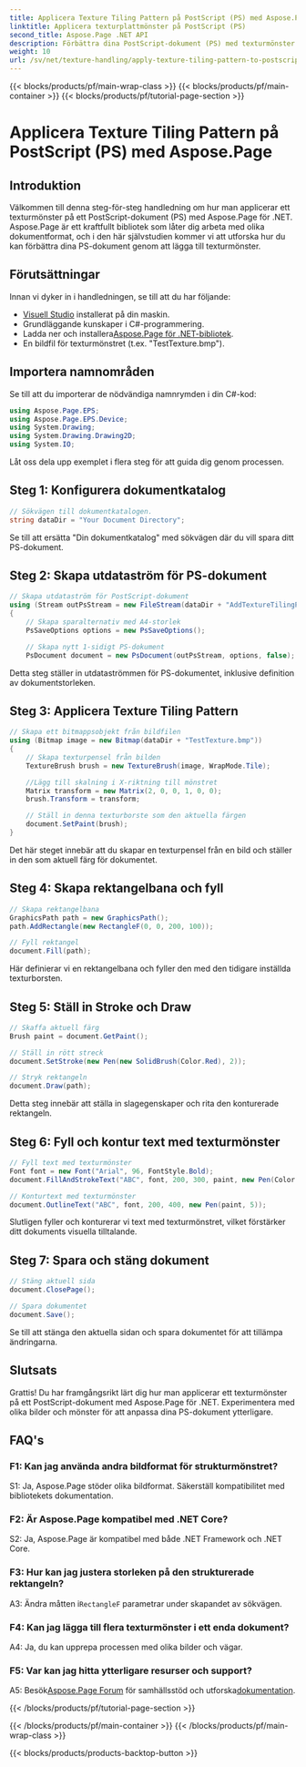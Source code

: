 ```yaml
---
title: Applicera Texture Tiling Pattern på PostScript (PS) med Aspose.Page
linktitle: Applicera texturplattmönster på PostScript (PS)
second_title: Aspose.Page .NET API
description: Förbättra dina PostScript-dokument (PS) med texturmönster med hjälp av Aspose.Page för .NET. Följ vår steg-för-steg-guide för en kreativ touch.
weight: 10
url: /sv/net/texture-handling/apply-texture-tiling-pattern-to-postscript-ps/
---
```


{{< blocks/products/pf/main-wrap-class >}}
{{< blocks/products/pf/main-container >}}
{{< blocks/products/pf/tutorial-page-section >}}

# Applicera Texture Tiling Pattern på PostScript (PS) med Aspose.Page

## Introduktion

Välkommen till denna steg-för-steg handledning om hur man applicerar ett texturmönster på ett PostScript-dokument (PS) med Aspose.Page för .NET. Aspose.Page är ett kraftfullt bibliotek som låter dig arbeta med olika dokumentformat, och i den här självstudien kommer vi att utforska hur du kan förbättra dina PS-dokument genom att lägga till texturmönster.

## Förutsättningar

Innan vi dyker in i handledningen, se till att du har följande:

- [Visuell Studio](https://visualstudio.microsoft.com/) installerat på din maskin.
- Grundläggande kunskaper i C#-programmering.
-  Ladda ner och installera[Aspose.Page för .NET-bibliotek](https://releases.aspose.com/page/net/).
- En bildfil för texturmönstret (t.ex. "TestTexture.bmp").

## Importera namnområden

Se till att du importerar de nödvändiga namnrymden i din C#-kod:

```csharp
using Aspose.Page.EPS;
using Aspose.Page.EPS.Device;
using System.Drawing;
using System.Drawing.Drawing2D;
using System.IO;
```

Låt oss dela upp exemplet i flera steg för att guida dig genom processen.

## Steg 1: Konfigurera dokumentkatalog

```csharp
// Sökvägen till dokumentkatalogen.
string dataDir = "Your Document Directory";
```

Se till att ersätta "Din dokumentkatalog" med sökvägen där du vill spara ditt PS-dokument.

## Steg 2: Skapa utdataström för PS-dokument

```csharp
// Skapa utdataström för PostScript-dokument
using (Stream outPsStream = new FileStream(dataDir + "AddTextureTilingPattern_outPS.ps", FileMode.Create))
{
    // Skapa sparalternativ med A4-storlek
    PsSaveOptions options = new PsSaveOptions();

    // Skapa nytt 1-sidigt PS-dokument
    PsDocument document = new PsDocument(outPsStream, options, false);
```

Detta steg ställer in utdataströmmen för PS-dokumentet, inklusive definition av dokumentstorleken.

## Steg 3: Applicera Texture Tiling Pattern

```csharp
// Skapa ett bitmappsobjekt från bildfilen
using (Bitmap image = new Bitmap(dataDir + "TestTexture.bmp"))
{
    // Skapa texturpensel från bilden
    TextureBrush brush = new TextureBrush(image, WrapMode.Tile);

    //Lägg till skalning i X-riktning till mönstret
    Matrix transform = new Matrix(2, 0, 0, 1, 0, 0);
    brush.Transform = transform;

    // Ställ in denna texturborste som den aktuella färgen
    document.SetPaint(brush);
}
```

Det här steget innebär att du skapar en texturpensel från en bild och ställer in den som aktuell färg för dokumentet.

## Steg 4: Skapa rektangelbana och fyll

```csharp
// Skapa rektangelbana
GraphicsPath path = new GraphicsPath();
path.AddRectangle(new RectangleF(0, 0, 200, 100));

// Fyll rektangel
document.Fill(path);
```

Här definierar vi en rektangelbana och fyller den med den tidigare inställda texturborsten.

## Steg 5: Ställ in Stroke och Draw

```csharp
// Skaffa aktuell färg
Brush paint = document.GetPaint();

// Ställ in rött streck
document.SetStroke(new Pen(new SolidBrush(Color.Red), 2));

// Stryk rektangeln
document.Draw(path);
```

Detta steg innebär att ställa in slagegenskaper och rita den konturerade rektangeln.

## Steg 6: Fyll och kontur text med texturmönster

```csharp
// Fyll text med texturmönster
Font font = new Font("Arial", 96, FontStyle.Bold);
document.FillAndStrokeText("ABC", font, 200, 300, paint, new Pen(Color.Black, 2));

// Konturtext med texturmönster
document.OutlineText("ABC", font, 200, 400, new Pen(paint, 5));
```

Slutligen fyller och konturerar vi text med texturmönstret, vilket förstärker ditt dokuments visuella tilltalande.

## Steg 7: Spara och stäng dokument

```csharp
// Stäng aktuell sida
document.ClosePage();

// Spara dokumentet
document.Save();
```

Se till att stänga den aktuella sidan och spara dokumentet för att tillämpa ändringarna.

## Slutsats

Grattis! Du har framgångsrikt lärt dig hur man applicerar ett texturmönster på ett PostScript-dokument med Aspose.Page för .NET. Experimentera med olika bilder och mönster för att anpassa dina PS-dokument ytterligare.

## FAQ's

### F1: Kan jag använda andra bildformat för strukturmönstret?

S1: Ja, Aspose.Page stöder olika bildformat. Säkerställ kompatibilitet med bibliotekets dokumentation.

### F2: Är Aspose.Page kompatibel med .NET Core?

S2: Ja, Aspose.Page är kompatibel med både .NET Framework och .NET Core.

### F3: Hur kan jag justera storleken på den strukturerade rektangeln?

 A3: Ändra måtten i`RectangleF` parametrar under skapandet av sökvägen.

### F4: Kan jag lägga till flera texturmönster i ett enda dokument?

A4: Ja, du kan upprepa processen med olika bilder och vägar.

### F5: Var kan jag hitta ytterligare resurser och support?

 A5: Besök[Aspose.Page Forum](https://forum.aspose.com/c/page/39) för samhällsstöd och utforska[dokumentation](https://reference.aspose.com/page/net/).

{{< /blocks/products/pf/tutorial-page-section >}}

{{< /blocks/products/pf/main-container >}}
{{< /blocks/products/pf/main-wrap-class >}}

{{< blocks/products/products-backtop-button >}}
